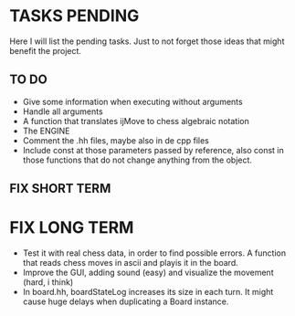 # TASKS PENDING

Here I will list the pending tasks. Just to not forget those ideas that might benefit the project.

## TO DO

* Give some information when executing without arguments
* Handle all arguments
* A function that translates ijMove to chess algebraic notation
* The ENGINE
* Comment the .hh files, maybe also in de cpp files
* Include const at those parameters passed by reference, also const in those functions that do not change anything from the object.

## FIX SHORT TERM


# FIX LONG TERM

* Test it with real chess data, in order to find possible errors. A function that reads chess moves in ascii and playis it in the board.
* Improve the GUI, adding sound (easy) and visualize the movement (hard, i think)
* In board.hh, boardStateLog increases its size in each turn. It might cause huge delays when duplicating a Board instance.